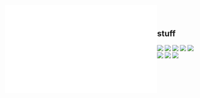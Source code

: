 <img align = "left" width = "400" src="https://github.com/sme-ek/test/blob/master/generated/overview.svg">

<br>
<br>

<div align = left>
  <h2> stuff </h2>
    <img src="https://img.shields.io/badge/Rust-white?style=for-the-badge&logo=rust&logoColor=pink">
    <img src="https://img.shields.io/badge/C-white?style=for-the-badge&logo=c&logoColor=pink">
    <img src="https://img.shields.io/badge/MySQL-white?style=for-the-badge&logo=mysql&logoColor=pink">
    <img src="https://img.shields.io/badge/apache_maven-white?style=for-the-badge&logo=apachemaven&logoColor=pink">
    <img src="https://img.shields.io/badge/Jenkins-white?style=for-the-badge&logo=Jenkins&logoColor=pink">
  <br>
    <img src="https://img.shields.io/badge/Debian-white?style=for-the-badge&logo=debian&logoColor=pink">
    <img src="https://img.shields.io/badge/Windows-white?style=for-the-badge&logo=windows&logoColor=pink">
    <img src="https://img.shields.io/badge/mac%20os-white?style=for-the-badge&logo=apple&logoColor=pink">

  </div>
